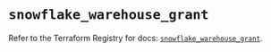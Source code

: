 # `snowflake_warehouse_grant`

Refer to the Terraform Registry for docs: [`snowflake_warehouse_grant`](https://registry.terraform.io/providers/snowflake-labs/snowflake/0.85.0/docs/resources/warehouse_grant).
